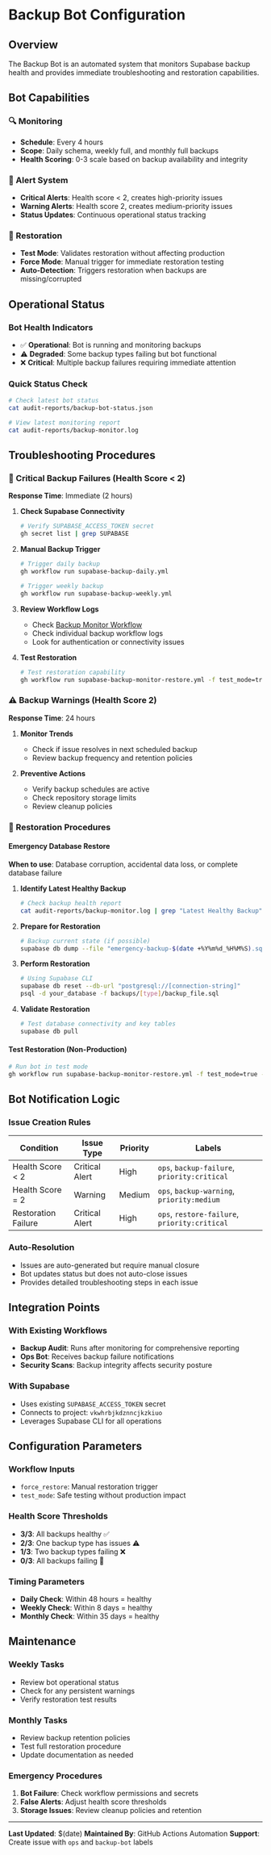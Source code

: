 # Backup Bot Configuration

## Overview
The Backup Bot is an automated system that monitors Supabase backup health and provides immediate troubleshooting and restoration capabilities.

## Bot Capabilities

### 🔍 Monitoring
- **Schedule**: Every 4 hours
- **Scope**: Daily schema, weekly full, and monthly full backups
- **Health Scoring**: 0-3 scale based on backup availability and integrity

### 🚨 Alert System
- **Critical Alerts**: Health score < 2, creates high-priority issues
- **Warning Alerts**: Health score 2, creates medium-priority issues  
- **Status Updates**: Continuous operational status tracking

### 🔄 Restoration
- **Test Mode**: Validates restoration without affecting production
- **Force Mode**: Manual trigger for immediate restoration testing
- **Auto-Detection**: Triggers restoration when backups are missing/corrupted

## Operational Status

### Bot Health Indicators
- ✅ **Operational**: Bot is running and monitoring backups
- ⚠️ **Degraded**: Some backup types failing but bot functional
- ❌ **Critical**: Multiple backup failures requiring immediate attention

### Quick Status Check
```bash
# Check latest bot status
cat audit-reports/backup-bot-status.json

# View latest monitoring report  
cat audit-reports/backup-monitor.log
```

## Troubleshooting Procedures

### 🚨 Critical Backup Failures (Health Score < 2)
**Response Time**: Immediate (2 hours)

1. **Check Supabase Connectivity**
   ```bash
   # Verify SUPABASE_ACCESS_TOKEN secret
   gh secret list | grep SUPABASE
   ```

2. **Manual Backup Trigger**
   ```bash
   # Trigger daily backup
   gh workflow run supabase-backup-daily.yml
   
   # Trigger weekly backup
   gh workflow run supabase-backup-weekly.yml
   ```

3. **Review Workflow Logs**
   - Check [Backup Monitor Workflow](../../actions/workflows/supabase-backup-monitor-restore.yml)
   - Check individual backup workflow logs
   - Look for authentication or connectivity issues

4. **Test Restoration**
   ```bash
   # Test restoration capability
   gh workflow run supabase-backup-monitor-restore.yml -f test_mode=true
   ```

### ⚠️ Backup Warnings (Health Score 2)
**Response Time**: 24 hours

1. **Monitor Trends**
   - Check if issue resolves in next scheduled backup
   - Review backup frequency and retention policies

2. **Preventive Actions**
   - Verify backup schedules are active
   - Check repository storage limits
   - Review cleanup policies

### 🔄 Restoration Procedures

#### Emergency Database Restore
**When to use**: Database corruption, accidental data loss, or complete database failure

1. **Identify Latest Healthy Backup**
   ```bash
   # Check backup health report
   cat audit-reports/backup-monitor.log | grep "Latest Healthy Backup"
   ```

2. **Prepare for Restoration**
   ```bash
   # Backup current state (if possible)
   supabase db dump --file "emergency-backup-$(date +%Y%m%d_%H%M%S).sql"
   ```

3. **Perform Restoration**
   ```bash
   # Using Supabase CLI
   supabase db reset --db-url "postgresql://[connection-string]"
   psql -d your_database -f backups/[type]/backup_file.sql
   ```

4. **Validate Restoration**
   ```bash
   # Test database connectivity and key tables
   supabase db pull
   ```

#### Test Restoration (Non-Production)
```bash
# Run bot in test mode
gh workflow run supabase-backup-monitor-restore.yml -f test_mode=true -f force_restore=true
```

## Bot Notification Logic

### Issue Creation Rules
| Condition | Issue Type | Priority | Labels |
|-----------|------------|----------|--------|
| Health Score < 2 | Critical Alert | High | `ops`, `backup-failure`, `priority:critical` |
| Health Score = 2 | Warning | Medium | `ops`, `backup-warning`, `priority:medium` |
| Restoration Failure | Critical Alert | High | `ops`, `restore-failure`, `priority:critical` |

### Auto-Resolution
- Issues are auto-generated but require manual closure
- Bot updates status but does not auto-close issues
- Provides detailed troubleshooting steps in each issue

## Integration Points

### With Existing Workflows
- **Backup Audit**: Runs after monitoring for comprehensive reporting
- **Ops Bot**: Receives backup failure notifications
- **Security Scans**: Backup integrity affects security posture

### With Supabase
- Uses existing `SUPABASE_ACCESS_TOKEN` secret
- Connects to project: `vkwhrbjkdznncjkzkiuo`
- Leverages Supabase CLI for all operations

## Configuration Parameters

### Workflow Inputs
- `force_restore`: Manual restoration trigger
- `test_mode`: Safe testing without production impact

### Health Score Thresholds
- **3/3**: All backups healthy ✅
- **2/3**: One backup type has issues ⚠️
- **1/3**: Two backup types failing ❌
- **0/3**: All backups failing 🚨

### Timing Parameters
- **Daily Check**: Within 48 hours = healthy
- **Weekly Check**: Within 8 days = healthy  
- **Monthly Check**: Within 35 days = healthy

## Maintenance

### Weekly Tasks
- Review bot operational status
- Check for any persistent warnings
- Verify restoration test results

### Monthly Tasks  
- Review backup retention policies
- Test full restoration procedure
- Update documentation as needed

### Emergency Procedures
1. **Bot Failure**: Check workflow permissions and secrets
2. **False Alerts**: Adjust health score thresholds
3. **Storage Issues**: Review cleanup policies and retention

---

**Last Updated**: $(date)
**Maintained By**: GitHub Actions Automation
**Support**: Create issue with `ops` and `backup-bot` labels